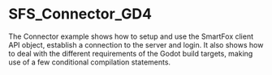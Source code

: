 # SFS_Connector_GD4
The Connector example shows how to setup and use the SmartFox client API object, establish a connection to the server and login. It also shows how to deal with the different requirements of the Godot build targets, making use of a few conditional compilation statements.
